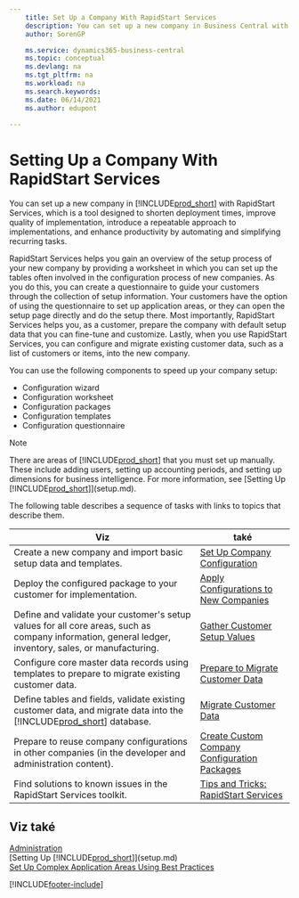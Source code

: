 ```yaml
---
    title: Set Up a Company With RapidStart Services
    description: You can set up a new company in Business Central with RapidStart services  to enhance productivity by automating and simplifying recurring tasks.
    author: SorenGP

    ms.service: dynamics365-business-central
    ms.topic: conceptual
    ms.devlang: na
    ms.tgt_pltfrm: na
    ms.workload: na
    ms.search.keywords:
    ms.date: 06/14/2021
    ms.author: edupont

---
```

# Setting Up a Company With RapidStart Services
You can set up a new company in [!INCLUDE[prod_short](includes/prod_short.md)] with RapidStart Services, which is a tool designed to shorten deployment times, improve quality of implementation, introduce a repeatable approach to implementations, and enhance productivity by automating and simplifying recurring tasks.

RapidStart Services helps you gain an overview of the setup process of your new company by providing a worksheet in which you can set up the tables often involved in the configuration process of new companies. As you do this, you can create a questionnaire to guide your customers through the collection of setup information. Your customers have the option of using the questionnaire to set up application areas, or they can open the setup page directly and do the setup there. Most importantly, RapidStart Services helps you, as a customer, prepare the company with default setup data that you can fine-tune and customize. Lastly, when you use RapidStart Services, you can configure and migrate existing customer data, such as a list of customers or items, into the new company.

You can use the following components to speed up your company setup:

- Configuration wizard
- Configuration worksheet
- Configuration packages
- Configuration templates
- Configuration questionnaire

> [!Note]  
> There are areas of [!INCLUDE[prod_short](includes/prod_short.md)] that you must set up manually. These include adding users, setting up accounting periods, and setting up dimensions for business intelligence. For more information, see [Setting Up [!INCLUDE[prod_short](includes/prod_short.md)]](setup.md).

The following table describes a sequence of tasks with links to topics that describe them.

| **Viz** | **také** |
|------------|-------------|  
| Create a new company and import basic setup data and templates. | [Set Up Company Configuration](admin-set-up-company-configuration.md) |
| Deploy the configured package to your customer for implementation. | [Apply Configurations to New Companies](admin-apply-configuration-to-new-companies.md) |
| Define and validate your customer's setup values for all core areas, such as company information, general ledger, inventory, sales, or manufacturing. | [Gather Customer Setup Values](admin-gather-customer-setup-values.md) |
| Configure core master data records using templates to prepare to migrate existing customer data. | [Prepare to Migrate Customer Data](admin-use-templates-to-prepare-customer-data-for-migration.md) |
| Define tables and fields, validate existing customer data, and migrate data into the [!INCLUDE[prod_short](includes/prod_short.md)] database. | [Migrate Customer Data](admin-migrate-customer-data.md) |
| Prepare to reuse company configurations in other companies (in the developer and administration content). | [Create Custom Company Configuration Packages](/dynamics-365/business-central/dev-itpro/administration/set-up-standard-company-configuration-packages) |
| Find solutions to known issues in the RapidStart Services toolkit. | [Tips and Tricks: RapidStart Services](admin-tips-and-tricks-rapidstart-services.md) |

## Viz také
[Administration](admin-setup-and-administration.md)  
[Setting Up [!INCLUDE[prod_short](includes/prod_short.md)]](setup.md)  
[Set Up Complex Application Areas Using Best Practices](set-up-complex-application-areas-using-best-practices.md)


[!INCLUDE[footer-include](includes/footer-banner.md)]